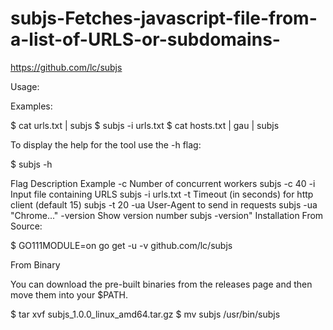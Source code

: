 # subjs-Fetches-javascript-file-from-a-list-of-URLS-or-subdomains-
https://github.com/lc/subjs


Usage:

Examples:

$ cat urls.txt | subjs 
$ subjs -i urls.txt
$ cat hosts.txt | gau | subjs

To display the help for the tool use the -h flag:

$ subjs -h

Flag 	Description 	Example
-c 	Number of concurrent workers 	subjs -c 40
-i 	Input file containing URLS 	subjs -i urls.txt
-t 	Timeout (in seconds) for http client (default 15) 	subjs -t 20
-ua 	User-Agent to send in requests 	subjs -ua "Chrome..."
-version 	Show version number 	subjs -version"
Installation
From Source:

$ GO111MODULE=on go get -u -v github.com/lc/subjs

From Binary

You can download the pre-built binaries from the releases page and then move them into your $PATH.

$ tar xvf subjs_1.0.0_linux_amd64.tar.gz
$ mv subjs /usr/bin/subjs

